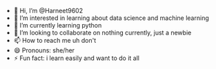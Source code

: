 - 👋 Hi, I’m @Harneet9602
- 👀 I’m interested in learning about data science and machine learning
- 🌱 I’m currently learning python
- 💞️ I’m looking to collaborate on nothing currently, just a newbie
- 📫 How to reach me uh don't
- 😄 Pronouns: she/her
- ⚡ Fun fact: i learn easily and want to do it all

<!---
Harneet9602/Harneet9602 is a ✨ special ✨ repository because its `README.md` (this file) appears on your GitHub profile.
You can click the Preview link to take a look at your changes.
--->
